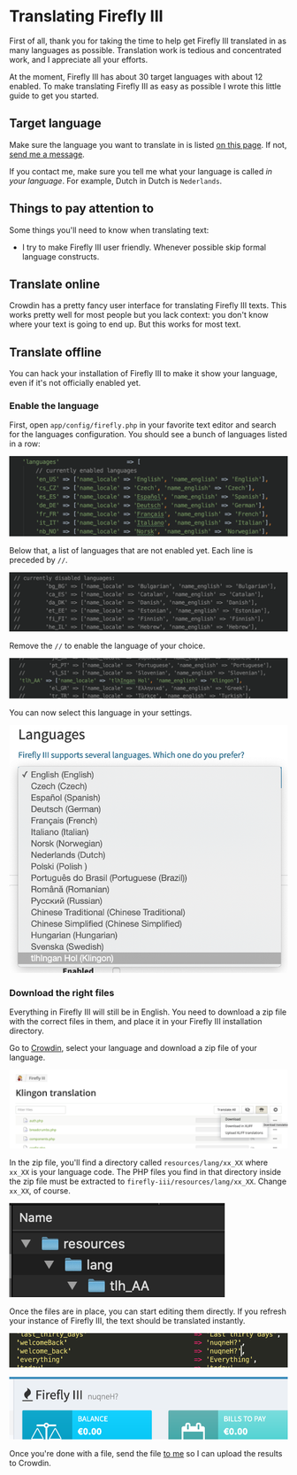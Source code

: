 # Translating Firefly III

First of all, thank you for taking the time to help get Firefly III translated in as many languages as possible. Translation work is tedious and concentrated work, and I appreciate all your efforts.

At the moment, Firefly III has about 30 target languages with about 12 enabled. To make translating Firefly III as easy as possible I wrote this little guide to get you started.

## Target language

Make sure the language you want to translate in is listed [on this page](https://crowdin.com/project/firefly-iii). If not, [send me a message](https://docs.firefly-iii.org/contact/contact).

If you contact me, make sure you tell me what your language is called _in your language_. For example, Dutch in Dutch is `Nederlands`.

## Things to pay attention to

Some things you'll need to know when translating text:

* I try to make Firefly III user friendly. Whenever possible skip formal language constructs.

## Translate online

Crowdin has a pretty fancy user interface for translating Firefly III texts. This works pretty well for most people but you lack context: you don't know where your text is going to end up. But this works for most text.

## Translate offline

You can hack your installation of Firefly III to make it show your language, even if it's not officially enabled yet.

### Enable the language

First, open `app/config/firefly.php` in your favorite text editor and search for the languages configuration. You should see a bunch of languages listed in a row:

![Enabled languages](../.gitbook/assets/enabled.png)

Below that, a list of languages that are not enabled yet. Each line is preceded by `//`.

![Disabled languages](../.gitbook/assets/disabled.png)

Remove the `//` to enable the language of your choice.

![Klingon can now be translated](../.gitbook/assets/enabled_single.png)

You can now select this language in your settings.

![Klingon can now be translated](../.gitbook/assets/enabled_select.png)

### Download the right files

Everything in Firefly III will still be in English. You need to download a zip file with the correct files in them, and place it in your Firefly III installation directory.

Go to [Crowdin](https://crowdin.com/project/firefly-iii), select your language and download a zip file of your language.

![Download zip file](../.gitbook/assets/download_file.png)

In the zip file, you'll find a directory called `resources/lang/xx_XX` where `xx_XX` is your language code. The PHP files you find in that directory inside the zip file must be extracted to `firefly-iii/resources/lang/xx_XX`. Change `xx_XX`, of course.

![Zip file structure](../.gitbook/assets/zip_structure.png)

Once the files are in place, you can start editing them directly. If you refresh your instance of Firefly III, the text should be translated instantly.

![The very first translation](../.gitbook/assets/first_translation.png)

![The result in Firefly III](../.gitbook/assets/result.png)

Once you're done with a file, send the file [to me](https://docs.firefly-iii.org/contact/contact) so I can upload the results to Crowdin.

